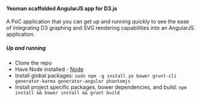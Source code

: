 #### Yeoman scaffolded AngularJS app for D3.js

A PoC application that you can get up and running quickly to see the ease of integrating D3 graphing and SVG rendering capabilities into an AngularJS application.

##### Up and running 
+ Clone the repo
+ Have Node installed - [Node](http://nodejs.org/download/)
+ Install global packages: ```sudo npm -g install yo bower grunt-cli generator-karma generator-angular phantomjs```
+ Install project specific packages, bower dependencies, and build: ```npm install && bower install && grunt build```
